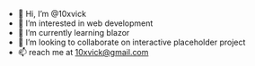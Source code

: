 - 👋 Hi, I’m @10xvick
- 👀 I’m interested in web development
- 🌱 I’m currently learning blazor
- 💞️ I’m looking to collaborate on interactive placeholder project
- 📫 reach me at 10xvick@gmail.com

<!---
10xvick/10xvick is a ✨ special ✨ repository because its `README.md` (this file) appears on your GitHub profile.
You can click the Preview link to take a look at your changes.
--->
